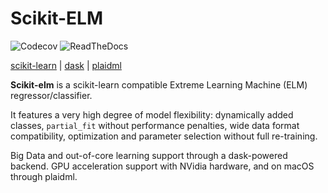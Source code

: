 # Scikit-ELM

![Codecov](https://codecov.io/gh/akusok/scikit-elm/branch/master/graph/badge.svg)
![ReadTheDocs](https://readthedocs.org/projects/scikit-elm/badge/?version=latest)

[scikit-learn](https://scikit-learn.org) | [dask](https://dask.org) | [plaidml](https://github.com/plaidml/plaidml/blob/master/docs/install.md#macos)

**Scikit-elm** is a scikit-learn compatible Extreme Learning Machine (ELM) regressor/classifier.

It features a very high degree of model flexibility: dynamically added classes,
`partial_fit` without performance penalties, wide data format compatibility,
optimization and parameter selection without full re-training.

Big Data and out-of-core learning support through a dask-powered backend.
GPU acceleration support with NVidia hardware, and on macOS through plaidml.
